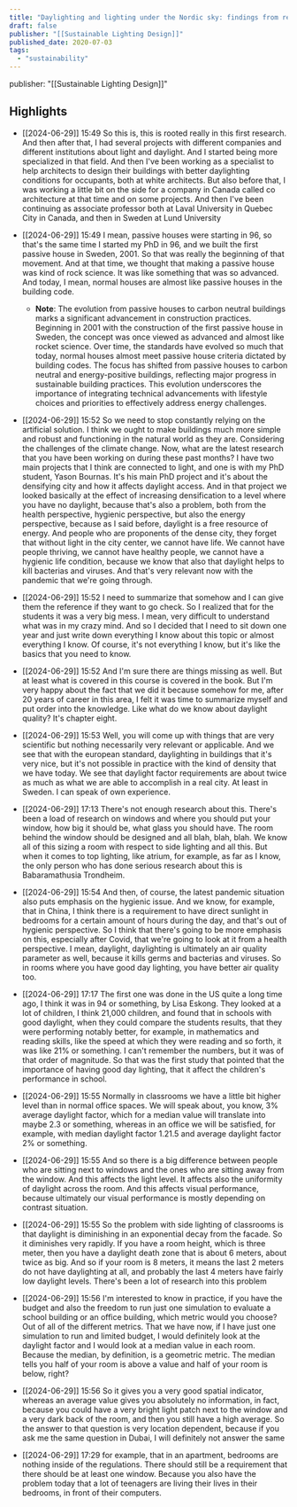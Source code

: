 ```yaml
---
title: "Daylighting and lighting under the Nordic sky: findings from research and practice"
draft: false
publisher: "[[Sustainable Lighting Design]]"
published_date: 2020-07-03
tags:
  - "sustainability"
---
```

publisher: "[[Sustainable Lighting Design]]"


## Highlights
* [[2024-06-29]] 15:49  So this is, this is rooted really in this first research. And then after that, I had several projects with different companies and different institutions about light and daylight. And I started being more specialized in that field. And then I've been working as a specialist to help architects to design their buildings with better daylighting conditions for occupants, both at white architects. But also before that, I was working a little bit on the side for a company in Canada called co architecture at that time and on some projects. And then I've been continuing as associate professor both at Laval University in Quebec City in Canada, and then in Sweden at Lund University

* [[2024-06-29]] 15:49  I mean, passive houses were starting in 96, so that's the same time I started my PhD in 96, and we built the first passive house in Sweden, 2001. So that was really the beginning of that movement. And at that time, we thought that making a passive house was kind of rock science. It was like something that was so advanced. And today, I mean, normal houses are almost like passive houses in the building code.

  * **Note**: The evolution from passive houses to carbon neutral buildings marks a significant advancement in construction practices. Beginning in 2001 with the construction of the first passive house in Sweden, the concept was once viewed as advanced and almost like rocket science. Over time, the standards have evolved so much that today, normal houses almost meet passive house criteria dictated by building codes. The focus has shifted from passive houses to carbon neutral and energy-positive buildings, reflecting major progress in sustainable building practices. This evolution underscores the importance of integrating technical advancements with lifestyle choices and priorities to effectively address energy challenges.
* [[2024-06-29]] 15:52  So we need to stop constantly relying on the artificial solution. I think we ought to make buildings much more simple and robust and functioning in the natural world as they are. Considering the challenges of the climate change. Now, what are the latest research that you have been working on during these past months? I have two main projects that I think are connected to light, and one is with my PhD student, Yason Bournas. It's his main PhD project and it's about the densifying city and how it affects daylight access. And in that project we looked basically at the effect of increasing densification to a level where you have no daylight, because that's also a problem, both from the health perspective, hygienic perspective, but also the energy perspective, because as I said before, daylight is a free resource of energy. And people who are proponents of the dense city, they forget that without light in the city center, we cannot have life. We cannot have people thriving, we cannot have healthy people, we cannot have a hygienic life condition, because we know that also that daylight helps to kill bacterias and viruses. And that's very relevant now with the pandemic that we're going through.

* [[2024-06-29]] 15:52  I need to summarize that somehow and I can give them the reference if they want to go check. So I realized that for the students it was a very big mess. I mean, very difficult to understand what was in my crazy mind. And so I decided that I need to sit down one year and just write down everything I know about this topic or almost everything I know. Of course, it's not everything I know, but it's like the basics that you need to know.

* [[2024-06-29]] 15:52  And I'm sure there are things missing as well. But at least what is covered in this course is covered in the book. But I'm very happy about the fact that we did it because somehow for me, after 20 years of career in this area, I felt it was time to summarize myself and put order into the knowledge. Like what do we know about daylight quality? It's chapter eight.

* [[2024-06-29]] 15:53  Well, you will come up with things that are very scientific but nothing necessarily very relevant or applicable. And we see that with the european standard, daylighting in buildings that it's very nice, but it's not possible in practice with the kind of density that we have today. We see that daylight factor requirements are about twice as much as what we are able to accomplish in a real city. At least in Sweden. I can speak of own experience.

* [[2024-06-29]] 17:13  There's not enough research about this. There's been a load of research on windows and where you should put your window, how big it should be, what glass you should have. The room behind the window should be designed and all blah, blah, blah. We know all of this sizing a room with respect to side lighting and all this. But when it comes to top lighting, like atrium, for example, as far as I know, the only person who has done serious research about this is Babaramathusia Trondheim.

* [[2024-06-29]] 15:54  And then, of course, the latest pandemic situation also puts emphasis on the hygienic issue. And we know, for example, that in China, I think there is a requirement to have direct sunlight in bedrooms for a certain amount of hours during the day, and that's out of hygienic perspective. So I think that there's going to be more emphasis on this, especially after Covid, that we're going to look at it from a health perspective. I mean, daylight, daylighting is ultimately an air quality parameter as well, because it kills germs and bacterias and viruses. So in rooms where you have good day lighting, you have better air quality too.

* [[2024-06-29]] 17:17  The first one was done in the US quite a long time ago, I think it was in 94 or something, by Lisa Eskong. They looked at a lot of children, I think 21,000 children, and found that in schools with good daylight, when they could compare the students results, that they were performing notably better, for example, in mathematics and reading skills, like the speed at which they were reading and so forth, it was like 21% or something. I can't remember the numbers, but it was of that order of magnitude. So that was the first study that pointed that the importance of having good day lighting, that it affect the children's performance in school.

* [[2024-06-29]] 15:55  Normally in classrooms we have a little bit higher level than in normal office spaces. We will speak about, you know, 3% average daylight factor, which for a median value will translate into maybe 2.3 or something, whereas in an office we will be satisfied, for example, with median daylight factor 1.21.5 and average daylight factor 2% or something.

* [[2024-06-29]] 15:55  And so there is a big difference between people who are sitting next to windows and the ones who are sitting away from the window. And this affects the light level. It affects also the uniformity of daylight across the room. And this affects visual performance, because ultimately our visual performance is mostly depending on contrast situation.

* [[2024-06-29]] 15:55  So the problem with side lighting of classrooms is that daylight is diminishing in an exponential decay from the facade. So it diminishes very rapidly. If you have a room height, which is three meter, then you have a daylight death zone that is about 6 meters, about twice as big. And so if your room is 8 meters, it means the last 2 meters do not have daylighting at all, and probably the last 4 meters have fairly low daylight levels. There's been a lot of research into this problem

* [[2024-06-29]] 15:56  I'm interested to know in practice, if you have the budget and also the freedom to run just one simulation to evaluate a school building or an office building, which metric would you choose? Out of all of the different metrics. That we have now, if I have just one simulation to run and limited budget, I would definitely look at the daylight factor and I would look at a median value in each room. Because the median, by definition, is a geometric metric. The median tells you half of your room is above a value and half of your room is below, right?

* [[2024-06-29]] 15:56  So it gives you a very good spatial indicator, whereas an average value gives you absolutely no information, in fact, because you could have a very bright light patch next to the window and a very dark back of the room, and then you still have a high average. So the answer to that question is very location dependent, because if you ask me the same question in Dubai, I will definitely not answer the same

* [[2024-06-29]] 17:29  for example, that in an apartment, bedrooms are nothing inside of the regulations. There should still be a requirement that there should be at least one window. Because you also have the problem today that a lot of teenagers are living their lives in their bedrooms, in front of their computers.

